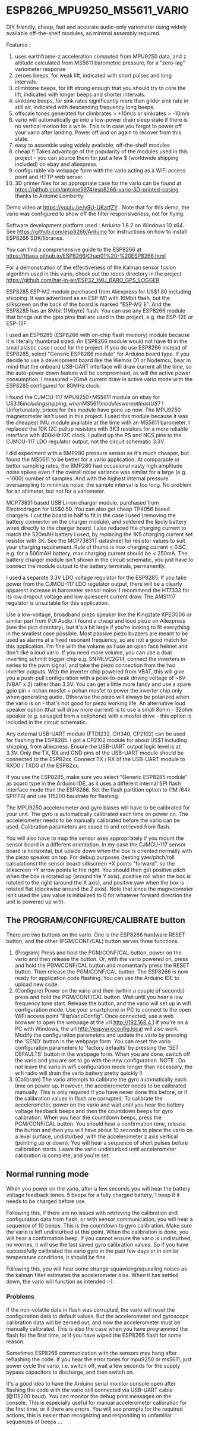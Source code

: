 # ESP8266_MPU9250_MS5611_VARIO
DIY friendly, cheap, fast and accurate audio-only variometer using widely available off-the-shelf modules, so minimal assembly required.

Features :
1. uses earthframe-z acceleration computed from MPU9250 data, and z altitude calculated from MS5611 barometric pressure, for a "zero-lag" variometer response
2. zeroes beeps, for weak lift, indicated with short pulses and long intervals.
3. climbtone beeps, for lift strong enough that you should try to core the lift, indicated with longer beeps and shorter intervals.
4. sinktone beeps, for sink rates significantly more than glider sink rate in still air, indicated with descending frequency long beeps.
5. offscale tones generated for climbrates > +10m/s or sinkrates > -10m/s
6. vario will automatically go into a low-power drain sleep state if there is no vertical motion for a while. This is in case you forgot to power off your vario after landing. Power off and on again to recover from this state.
7. easy to assemble using widely available, off-the-shelf modules
8. cheap !! Takes advantage of the popularity of the modules used in this project - you can source them for just a few $ (worldwide shipping included) on ebay and aliexpress.
9. configurable via webpage form with the vario acting as a WiFi access point and HTTP web server.
10. 3D printer files for an appropriate case for the vario can be found at https://github.com/antoine5974/esp8266-vario-3D-printed-casing, thanks to Antoine Lomberty.

Demo video at https://youtu.be/v9U-UKarfZY . Note that for this demo, the vario was configured to show off the filter responsiveness, not for flying.

Software development platform used : Arduino 1.8.2 on Windows 10 x64. See https://github.com/esp8266/Arduino for instructions on how to install ESP8266 SDK/libraries.

You can find a comprehensive guide to the ESP8266 at https://tttapa.github.io/ESP8266/Chap01%20-%20ESP8266.html

For a demonstration of the effectiveness of the Kalman sensor fusion algorithm used in this vario, check out the /docs
directory in the project https://github.com/har-in-air/ESP32_IMU_BARO_GPS_LOGGER

ESP8285 ESP-M2 module purchased from Aliexpress for US$1.80 including shipping. It was advertised as an ESP-M1 with 16Mbit flash, but the silkscreen on the back of the board is marked "ESP-M2 E". And the ESP8285 has an 8Mbit (1Mbyte) flash. You can use any ESP8266 module that brings out the gpio pins that are used in this project, e.g. the ESP-12E or ESP-12F. 

I used an ESP8285 (ESP8266 with on-chip flash memory) module because it is literally thumbnail sized. An ESP8266 module would not have fit in the small plastic case I used for the project. If you do use ESP8266 instead of ESP8285, select "Generic ESP8266 module" for Arduino board type.  If you decide to use a development board like the Wemos D1 or Nodemcu, bear in mind that the onboard USB-UART interface will draw current all the time, so the auto-power down feature will be compromised, as will the active power consumption.  I measured ~26mA current draw in active vario mode with the ESP8285 configured for 80MHz clock. 

I found the CJMCU-117 MPU9250+MS5611 module on ebay for US$3.16 including shipping, when MS5611 modules were at least US$7 ! Unfortunately, prices for this module have gone up now. The MPU9250 magnetometer isn't used in this project. I used this module because it was the cheapest IMU module available at the time with an MS5611 barometer.  I replaced the 10K I2C pullup resistors with 3K3 resistors for a more reliable interface with 400kHz I2C clock. I pulled up the PS and NCS pins to the CJMCU-117 LDO regulator output, not the circuit schematic 3.3V. 

I did experiment with a BMP280 pressure sensor as it's much cheaper, but found the MS5611 to be better for a vario application. At comparable or better sampling rates, the BMP280 had occasional nasty high amplitude noise spikes even if the overall noise variance was similar for a large (e.g. ~1000) number of samples. And with the highest internal pressure oversampling to minimize noise, the sample interval is too long. No problem for an altimeter, but not for a variometer.

MCP73831 based USB Li-ion charger module, purchased from Electrodragon for US$0.50. You can also get cheap TP4056 based chargers. I cut the board in half to fit in the case I used (removing the battery connector on the charger module), and soldered the lipoly battery wires directly to the charger board. I also reduced the charging current to match the 520mAH battery I used, by replacing the 1K5 charging current set resistor with 3K. See the MCP73831T datasheet for resistor values to suit your charging requirement. Rule of thumb is max charging current < 0.5C, e.g. for a 500mAH battery, max charging current should be < 250mA. The battery charger module isn't shown in the circuit schematic, you just have to connect the module output to the battery terminals, permanently.

I used a separate 3.3V LDO voltage regulator for the ESP8285. If you take power from the CJMCU-117 LDO regulator output, there will be a clearly apparent increase in barometer sensor noise. I recommend the HT7333 for its low dropout voltage and low quiescent current draw. The AMS1117 regulator is unsuitable for this application.

Use a low-voltage, broadband piezo speaker like the Kingstate KPEG006 or similar part from PUI Audio. I found a cheap and loud piezo on Aliexpress (see the pics directory), but it's a bit large if you're looking to fit everything in the smallest case possible. Most passive piezo buzzers are meant to be used as alarms at a fixed resonant frequency, so are not a good match for this application. I'm fine with the volume as I use an open face helmet and don't like a loud vario. If you need more volume, you can use a dual inverting schmitt trigger chip e.g. SN74LVC2G14, connect the inverters in series to the pwm signal, and take the piezo connection from the two inverter outputs. With the inverter chip powered from VBAT, this will give you a push-pull configuration with a peak-to-peak driving voltage of ~8V (VBAT x 2) rather than 3.3V. You can get a little more fancy and use a spare gpio pin + nchan mosfet + pchan mosfet to power the inverter chip only when generating audio. Otherwise the piezo will always be polarized when the vario is on - that's not good for piezo working life. An alternative loud speaker option (that will draw more current) is to use a small 8ohm - 32ohm speaker (e.g. salvaged from a cellphone) with a mosfet drive - this option is included in the circuit schematic.

Any external USB-UART module (FTDI232, CH340, CP2102) can be used for flashing the ESP8285. I got a CP2102 module for about US$1 including shipping, from aliexpress. Ensure the USB-UART output logic level is at 3.3V. Only the TX, RX and GND pins of the USB-UART module should be connected to the ESP82xx. Connect TX / RX of the USB-UART module to RXD0 / TXD0 of the ESP82xx. 

If you use the ESP8285, make sure you select "Generic ESP8285 module" as board type in the Arduino IDE, as it uses a different internal SPI flash interface mode than the ESP8266. Set the flash partition option to (1M /64k SPIFFS) and use 115200 baudrate for flashing.

The MPU9250 accelerometer and gyro biases will have to be calibrated for your unit. The gyro is automatically calibrated each time on power on. The accelerometer needs to be manually calibrated before the vario can be used. Calibration parameters are saved to and retrieved from flash.

You will also have to map the sensor axes appropriately if you mount the sensor board in a different orientation. In my case the CJMCU-117 sensor board is horizontal, but upside down when the box is oriented normally with the piezo speaker on top. For debug purposes (testing yaw/pitch/roll calculations) the sensor board silkscreen +X points "forward", so the silkscreen +Y arrow points to the right. You should then get positive pitch when the box is rotated up (around the Y axis), positive roll when the box is rotated to the right (around the X axis), and positive yaw when the box is rotated flat (clockwise around the Z axis). Note that since the magnetometer isn't used the yaw value is initialized to 0 for whatever forward direction the unit is powered up with. 

## The PROGRAM/CONFIGURE/CALIBRATE button
There are two buttons on the vario. One is the ESP8266 hardware RESET button, and the other (PGM/CONF/CAL) button serves three functions.
1. (Program) Press and hold the PGM/CONF/CAL button, power on the vario and then release the button. Or, with the vario powered on, press and hold the PGM/CONF/CAL button and momentarily press the RESET button. Then release the PGM/CONF/CAL button. The ESP8266 is now ready for application code flashing. You can use the Arduino IDE to upload new code.
2. (Configure) Power on the vario and then (within a couple of seconds) press and hold the PGM/CONF/CAL button. Wait until you hear a low frequency tone start. Release the button, and the vario will set up in wifi configuration mode. Use your smartphone or PC to connect to the open WiFi access point "EspVarioConfig". Once connected, use a web browser to open the webpage at the url http://192.168.4.1 If you're on a PC with Windows, the url http://espvarioconfig.local will also work. Modify the configuration parameters and update the vario by pressing the 'SEND' button in the webpage form. You can reset the vario configuration parameters to 'factory defaults' by pressing the 'SET DEFAULTS' button in the webpage form. When you are done, switch off the vario and you are set to go with the new configuration. NOTE : Do not leave the vario in wifi configuration mode longer than necessary, the wifi radio will drain the vario battery pretty quickly !!
3. (Calibrate) The vario attempts to calibrate the gyro automatically each time on power up. However, the accelerometer needs to be calibrated manually. This is only required if you have never done this before, or if the calibration values in flash are corrupted. To calibrate the accelerometer, power on the vario and wait until you hear the battery voltage feedback beeps and then the countdown beeps for gyro calibration. When you hear the countdown beeps, press the PGM/CONF/CAL button. You should hear a confirmation tone, release the button and then you will have about 10 seconds to place the vario on a level surface, undisturbed, with the accelerometer z axis vertical (pointing up or down). You will hear a sequence of short pulses before calibration starts. Leave the vario undisturbed until accelerometer calibration is complete, and you're set.

## Normal running mode
When you power on the vario, after a few seconds you will hear the battery voltage feedback tones. 5 beeps for a fully charged battery, 1 beep if it needs to be charged before use.

Following this, if there are no issues with retrieving the calibration and configuration data from flash, or with sensor communication, you will hear a sequence of 10 beeps. This is the countdown to gyro calibration. Make sure the vario is left undisturbed at this point. When the calibration is done, you will hear a confirmation beep. If you cannot ensure the vario is undisturbed, no worries, it will use the last saved gyro calibration values. So if you have successfully calibrated the vario gyro in the past few days or in similar temperature conditions, it should be fine.

Following this, you will hear some strange squawking/squealing noises as the kalman filter estimates the accelerometer bias. When it has settled down, the vario will function as intended :-).

### Problems
If the non-volatile data in flash was corrupted, the vario will reset the configuration data to default values. But the accelerometer and gyroscope calibration data will be zeroed out, and now the accelerometer must be manually calibrated. This is also the case when you have programmed the flash for the first time, or if you have wiped the ESP8266 flash for some reason. 

Sometimes ESP8266 communication with the sensors may hang after reflashing the code. If you hear the error tones for mpu9250 or ms5611, just power cycle the vario, i.e. switch off, wait a few seconds for the supply bypass capacitors to discharge, and then switch on.

It's a good idea to have the Arduino serial monitor console open after flashing the code with the vario still connected via USB-UART cable (@115200 baud). You can monitor the debug print messages on the console. This is especially useful for manual accelerometer calibration for the first time, or if there are errors. You will see prompts for the required actions, this is easier than recognizing and responding to unfamiliar sequences of beeps ...
